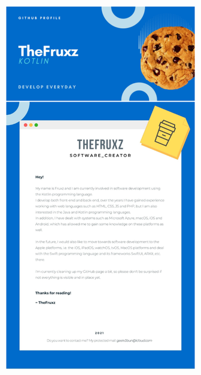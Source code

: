 ![I'm TheFruxz; "Develop Everyday"](https://raw.githubusercontent.com/TheFruxz/TheFruxz/master/assets/img/Front-Banner.jpg)
![Software](https://raw.githubusercontent.com/TheFruxz/TheFruxz/master/assets/img/Software.jpg)
